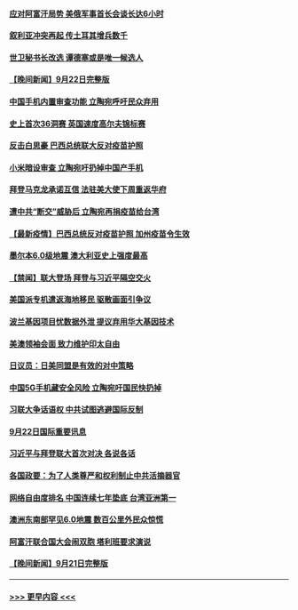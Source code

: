 #### [应对阿富汗局势 美俄军事首长会谈长达6小时](../pages/prog202/a103224814.md?t=09231201) 
#### [叙利亚冲突再起 传土耳其增兵数千](../pages/prog202/a103224785.md?t=09231201) 
#### [世卫秘书长改选 谭德塞或是唯一候选人](../pages/prog202/a103224740.md?t=09231201) 
#### [【晚间新闻】9月22日完整版](../pages/prog202/a103224725.md?t=09231201) 
#### [中国手机内置审查功能 立陶宛呼吁民众弃用](../pages/prog202/a103224571.md?t=09231201) 
#### [史上首次36洞赛 英国速度高尔夫锦标赛](../pages/prog202/a103224551.md?t=09231201) 
#### [反击白思豪 巴西总统联大反对疫苗护照](../pages/prog202/a103224518.md?t=09231201) 
#### [小米暗设审查 立陶宛吁扔掉中国产手机](../pages/prog202/a103224514.md?t=09231201) 
#### [拜登马克龙承诺互信 法驻美大使下周重返华府](../pages/prog202/a103224458.md?t=09231201) 
#### [遭中共“断交”威胁后 立陶宛再捐疫苗给台湾](../pages/prog202/a103224469.md?t=09231201) 
#### [【最新疫情】巴西总统反对疫苗护照 加州疫苗令生效](../pages/prog202/a103224354.md?t=09231201) 
#### [墨尔本6.0级地震 澳大利亚史上强度最高](../pages/prog202/a103224344.md?t=09231201) 
#### [【禁闻】联大登场 拜登与习近平隔空交火](../pages/prog202/a103224294.md?t=09231201) 
#### [美国派专机遣返海地移民 驱散画面引争议](../pages/prog202/a103224330.md?t=09231201) 
#### [波兰基因项目忧数据外泄 提议弃用华大基因技术](../pages/prog202/a103224228.md?t=09231201) 
#### [美澳领袖会面 致力维护印太自由](../pages/prog202/a103224268.md?t=09231201) 
#### [日议员：日美同盟是有效的对中策略](../pages/prog202/a103224213.md?t=09231201) 
#### [中国5G手机藏安全风险 立陶宛吁国民快扔掉](../pages/prog202/a103224181.md?t=09231201) 
#### [习联大争话语权 中共试图逃避国际反制](../pages/prog202/a103224111.md?t=09231201) 
#### [9月22日国际重要讯息](../pages/prog202/a103224105.md?t=09231201) 
#### [习近平与拜登联大首次对决 各说各话](../pages/prog202/a103224083.md?t=09231201) 
#### [各国政要：为了人类尊严和权利制止中共活摘器官](../pages/prog202/a103224072.md?t=09231201) 
#### [网络自由度排名 中国连续七年垫底 台湾亚洲第一](../pages/prog202/a103223924.md?t=09231201) 
#### [澳洲东南部罕见6.0地震 数百公里外民众惊慌](../pages/prog202/a103223880.md?t=09231201) 
#### [阿富汗联合国大会闹双胞 塔利班要求演说](../pages/prog202/a103223818.md?t=09231201) 
#### [【晚间新闻】9月21日完整版](../pages/prog202/a103223799.md?t=09231201) 

----
#### [ >>> 更早内容 <<< ](../indexes/prog202-earlier.md)
